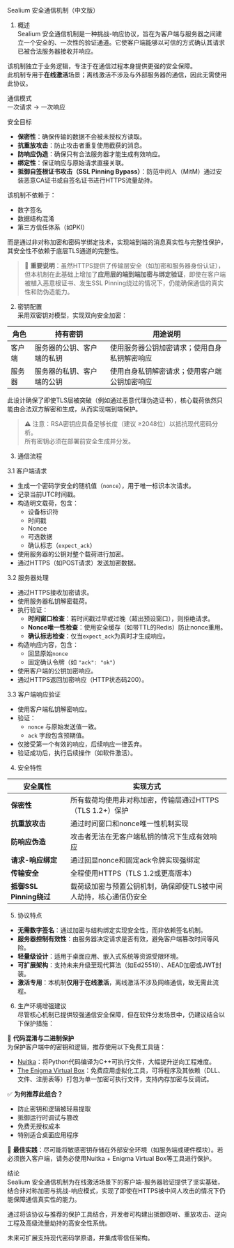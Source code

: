 Sealium 安全通信机制（中文版）

1. 概述  
Sealium 安全通信机制是一种挑战-响应协议，旨在为客户端与服务器之间建立一个安全的、一次性的验证通道。它使客户端能够以可信的方式确认其请求已被合法服务器接收并响应。

该机制独立于业务逻辑，专注于在通信过程本身提供更强的安全保障。  
此机制专用于**在线激活**场景；离线激活不涉及与外部服务器的通信，因此无需使用此协议。

通信模式  
一次请求 → 一次响应

安全目标  
- **保密性**：确保传输的数据不会被未授权方读取。  
- **抗重放攻击**：防止攻击者重复使用截获的消息。  
- **防响应伪造**：确保只有合法服务器才能生成有效响应。  
- **绑定性**：保证响应与原始请求直接关联。  
- **抵御自签根证书攻击（SSL Pinning Bypass）**：防范中间人（MitM）通过安装恶意CA证书或自签名证书进行HTTPS流量劫持。

该机制不依赖于：  
- 数字签名  
- 数据结构混淆  
- 第三方信任体系（如PKI）  

而是通过非对称加密和密码学绑定技术，实现端到端的消息真实性与完整性保护，其安全性不依赖于底层TLS通道的完整性。

> 🔐 **重要说明**：虽然HTTPS提供了传输层安全（如加密和服务器身份认证），但本机制在此基础上增加了**应用层的端到端加密与绑定验证**，即使在客户端被植入恶意根证书、发生SSL Pinning绕过的情况下，仍能确保通信的真实性和防伪造能力。

2. 密钥配置  
采用双密钥对模型，实现双向安全加密：

| 角色    | 持有密钥                          | 用途说明 |
|--------|----------------------------------|--------|
| 客户端 | 服务器的公钥、客户端的私钥         | 使用服务器公钥加密请求；使用自身私钥解密响应 |
| 服务器 | 服务器的私钥、客户端的公钥         | 使用自身私钥解密请求；使用客户端公钥加密响应 |

此设计确保了即使TLS层被突破（例如通过恶意代理伪造证书），核心载荷依然只能由合法双方解密和生成，从而实现端到端保护。

> ⚠️ 注意：RSA密钥应具备足够长度（建议 ≥2048位）以抵抗现代密码分析。  
> 所有密钥必须在部署前安全生成并分发。

3. 通信流程  

3.1 客户端请求  
- 生成一个密码学安全的随机值（`nonce`），用于唯一标识本次请求。  
- 记录当前UTC时间戳。  
- 构造明文载荷，包含：  
  - 设备标识符  
  - 时间戳  
  - Nonce  
  - 可选数据  
  - 确认标志（`expect_ack`）  
- 使用服务器的公钥对整个载荷进行加密。  
- 通过HTTPS（如POST请求）发送加密数据。

3.2 服务器处理  
- 通过HTTPS接收加密请求。  
- 使用服务器私钥解密载荷。  
- 执行验证：  
  - **时间窗口检查**：若时间戳过早或过晚（超出预设窗口），则拒绝请求。  
  - **Nonce唯一性检查**：使用安全缓存（如带TTL的Redis）防止nonce重用。  
  - **确认标志检查**：仅当`expect_ack`为真时才生成响应。  
- 构造响应内容，包含：  
  - 回显原始`nonce`  
  - 固定确认令牌（如 `"ack": "ok"`）  
- 使用客户端的公钥加密响应。  
- 通过HTTPS返回加密响应（HTTP状态码200）。

3.3 客户端响应验证  
- 使用客户端私钥解密响应。  
- 验证：  
  - `nonce` 与原始发送值一致。  
  - `ack` 字段包含预期值。  
- 仅接受第一个有效的响应，后续响应一律丢弃。  
- 验证成功后，执行后续操作（如软件激活）。

4. 安全特性  

| 安全属性               | 实现方式 |
|-----------------------|--------|
| **保密性**            | 所有载荷均使用非对称加密，传输层通过HTTPS（TLS 1.2+）保护 |
| **抗重放攻击**        | 通过时间窗口和nonce唯一性机制实现 |
| **防响应伪造**        | 攻击者无法在无客户端私钥的情况下生成有效响应 |
| **请求-响应绑定**     | 通过回显nonce和固定ack令牌实现强绑定 |
| **传输安全**          | 全程使用HTTPS（TLS 1.2或更高版本） |
| **抵御SSL Pinning绕过** | 载荷级加密与预置公钥机制，确保即使TLS被中间人劫持，核心通信仍安全 |

5. 协议特点  
- **无需数字签名**：通过加密与结构绑定实现安全性，而非依赖签名机制。  
- **服务器控制有效性**：由服务器决定请求是否有效，避免客户端篡改时间等风险。  
- **轻量级设计**：适用于桌面应用、嵌入式系统等资源受限环境。  
- **可扩展架构**：支持未来升级至现代算法（如Ed25519）、AEAD加密或JWT封装。  
- **激活专用**：本机制**仅用于在线激活**，离线激活不涉及网络通信，故无需此流程。

6. 生产环境增强建议  
尽管核心机制已提供较强通信安全保障，但在软件分发场景中，仍建议结合以下保护措施：

🔐 **代码混淆与二进制保护**  
为保护客户端中的密钥和逻辑，推荐使用以下免费工具链：  
- [Nuitka](https://nuitka.net/)：将Python代码编译为C++可执行文件，大幅提升逆向工程难度。  
- [The Enigma Virtual Box](https://enigmaprotector.com/en/aboutvb.html)：免费应用虚拟化工具，可将程序及其依赖（DLL、文件、注册表等）打包为单一加密可执行文件，支持内存加密与反调试。

✅ **为何推荐此组合？**  
- 防止密钥和逻辑被轻易提取  
- 抵御运行时调试与篡改  
- 免费无授权成本  
- 特别适合桌面应用程序

📌 **最佳实践**：尽可能将敏感密钥存储在外部安全环境（如服务端或硬件模块）。若必须嵌入客户端，请务必使用Nuitka + Enigma Virtual Box等工具进行保护。

结论  
Sealium 安全通信机制为在线激活场景下的客户端-服务器验证提供了坚实基础，结合非对称加密与挑战-响应模式，实现了即使在HTTPS被中间人攻击的情况下仍能保障通信真实性的能力。

通过将该协议与推荐的保护工具结合，开发者可构建出抵御窃听、重放攻击、逆向工程及高级流量劫持的高安全性系统。

未来可扩展支持现代密码学原语，并集成零信任架构。